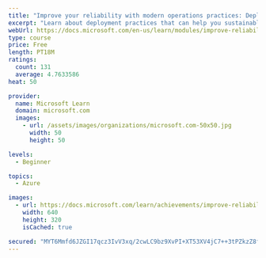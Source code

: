 ```yaml
---
title: "Improve your reliability with modern operations practices: Deployment"
excerpt: "Learn about deployment practices that can help you sustainably achieve the appropriate level of reliability in your systems, services, and products."
webUrl: https://docs.microsoft.com/en-us/learn/modules/improve-reliability-deployment/
type: course
price: Free
length: PT18M
ratings:
  count: 131
  average: 4.7633586
heat: 50

provider:
  name: Microsoft Learn
  domain: microsoft.com
  images:
    - url: /assets/images/organizations/microsoft.com-50x50.jpg
      width: 50
      height: 50

levels:
  - Beginner

topics:
  - Azure

images:
  - url: https://docs.microsoft.com/learn/achievements/improve-reliability-deployment-social.png
    width: 640
    height: 320
    isCached: true

secured: "MYT6Mmfd6JZGI17qcz3IvV3xq/2cwLC9bz9XvPI+XT53XV4jC7++3tPZkzZ8f+LMxgHddvxXsjP2Z6SBsHsFmXoDW56/Qg8iwv+kFfB3bqwaY0QGr0kXAFoc+Ge/f+Hm5hlD8zHHxuhUMYV3LdJhJrXXuJk7ScYrybJbhHTwekPq9WgbunSS2nYp40BoQj7szYIqh2y/qh5ikIm1W28pA11JbliOxJXf+FwsmqCvTtCnGkHTJKiFD2Ls+cordjfHusBp0LCjCPmbk1fDHbhmtQ+1tTN8Wj6gF6zibsLJpK8Nwd+q9TktBDYVHS1niAzRCb0Pb6FpO7ijwIGW6Sw/8TddHS6uORACKTHflrHgExvNL1Y6Exkk6YQUGzMK5XNgGroH/dQq8x9x7szj9fNYyAKRQaQTnUdUKUVC7o9CS8M=;8JN1vLmtHm+VIbV6TRiRrg=="
---
```


